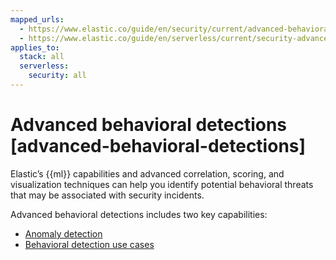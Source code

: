 ```yaml
---
mapped_urls:
  - https://www.elastic.co/guide/en/security/current/advanced-behavioral-detections.html
  - https://www.elastic.co/guide/en/serverless/current/security-advanced-behavioral-detections.html
applies_to:
  stack: all
  serverless:
    security: all
---
```


# Advanced behavioral detections [advanced-behavioral-detections]

Elastic’s {{ml}} capabilities and advanced correlation, scoring, and visualization techniques can help you identify potential behavioral threats that may be associated with security incidents.

Advanced behavioral detections includes two key capabilities:

* [Anomaly detection](anomaly-detection.md)
* [Behavioral detection use cases](behavioral-detection-use-cases.md)

